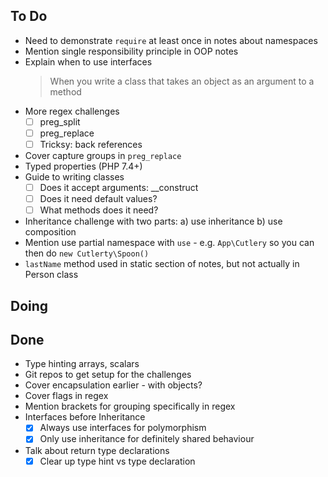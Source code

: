 ## To Do

- Need to demonstrate `require` at least once in notes about namespaces
- Mention single responsibility principle in OOP notes
- Explain when to use interfaces
    > When you write a class that takes an object as an argument to a method
- More regex challenges
    * [ ] preg_split
    * [ ] preg_replace
    * [ ] Tricksy: back references
- Cover capture groups in `preg_replace`
- Typed properties (PHP 7.4+)
- Guide to writing classes
    * [ ] Does it accept arguments: __construct
    * [ ] Does it need default values?
    * [ ] What methods does it need?
- Inheritance challenge with two parts: a) use inheritance b) use composition
- Mention use partial namespace with `use` - e.g. `App\Cutlery` so you can then do `new Cutlerty\Spoon()`
- `lastName` method used in static section of notes, but not actually in Person class

## Doing


## Done

- Type hinting arrays, scalars
- Git repos to get setup for the challenges
- Cover encapsulation earlier - with objects?
- Cover flags in regex
- Mention brackets for grouping specifically in regex
- Interfaces before Inheritance
    * [x] Always use interfaces for polymorphism
    * [x] Only use inheritance for definitely shared behaviour
- Talk about return type declarations
    * [x] Clear up type hint vs type declaration
